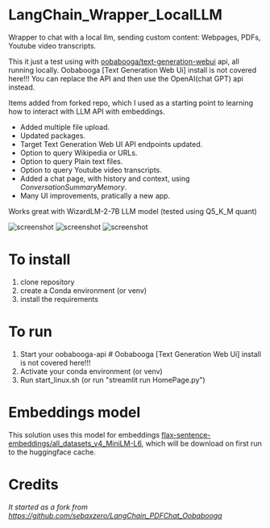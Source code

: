 # LangChain_Wrapper_LocalLLM

Wrapper to chat with a local llm, sending custom content: Webpages, PDFs, Youtube video transcripts.

This it just a test using with [oobabooga/text-generation-webui](https://github.com/oobabooga/text-generation-webui) api, all running locally.
Oobabooga [Text Generation Web Ui] install is not covered here!!! You can replace the API and then use the OpenAI(chat GPT) api instead.

Items added from forked repo, which I used as a starting point to learning how to interact with LLM API with embeddings.
- Added multiple file upload.
- Updated packages.
- Target Text Generation Web UI API endpoints updated.
- Option to query Wikipedia or URLs.
- Option to query Plain text files.
- Option to query Youtube video transcripts.
- Added a chat page, with history and context, using _ConversationSummaryMemory_.
- Many UI improvements, pratically a new app.

Works great with WizardLM-2-7B LLM model (tested using Q5_K_M quant)

![screenshot](https://github.com/hugodopradofernandes/LangChain_Wrapper_LocalLLM/blob/main/screenshots/Screenshot_20240419_175425.png)
![screenshot](https://github.com/hugodopradofernandes/Local-LLM-LangChain-Wrapper/blob/main/screenshots/Screenshot_20240419_174526.png)
![screenshot](https://github.com/hugodopradofernandes/LangChain_Wrapper_LocalLLM/blob/main/screenshots/Screenshot_20240419_174647.png)

# To install

1. clone repository
2. create a Conda environment (or venv)
3. install the requirements

# To run 

1. Start your oobabooga-api # Oobabooga [Text Generation Web Ui] install is not covered here!!!
2. Activate your conda environment (or venv)
3. Run start_linux.sh (or run "streamlit run HomePage.py")

# Embeddings model

This solution uses this model for embeddings [flax-sentence-embeddings/all_datasets_v4_MiniLM-L6](https://huggingface.co/flax-sentence-embeddings/all_datasets_v4_MiniLM-L6), which will be download on first run to the huggingface cache.

# Credits

_It started as a fork from https://github.com/sebaxzero/LangChain_PDFChat_Oobabooga_
